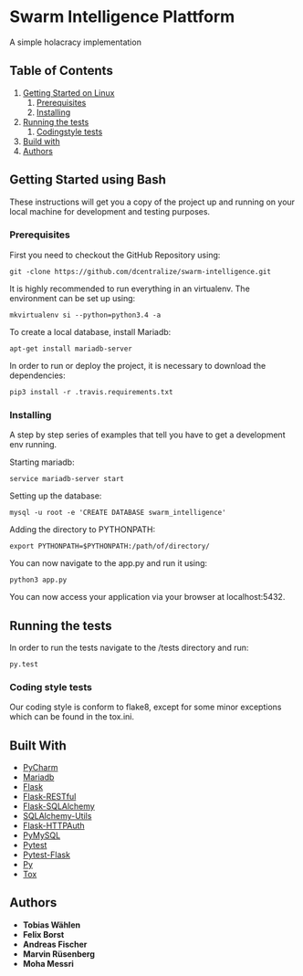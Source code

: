 # Swarm Intelligence Plattform

A simple holacracy implementation

## Table of Contents
1. [Getting Started on Linux](#linux)
    1. [Prerequisites](#linuxpre)
    2. [Installing](#linuxinstall)
2. [Running the tests](#test)
    1. [Codingstyle tests](#codingstyle)
3. [Build with](#tools)
4. [Authors](#authors)

## Getting Started using Bash <a name="linux"></a>
These instructions will get you a copy of the project up and running on your local machine for development and testing purposes.

### Prerequisites <a name="linuxpre"></a>
First you need to checkout the GitHub Repository using:
```
git -clone https://github.com/dcentralize/swarm-intelligence.git
```
It is highly recommended to run everything in an virtualenv. The environment can be set up using:
```
mkvirtualenv si --python=python3.4 -a
```
To create a local database, install Mariadb:
```
apt-get install mariadb-server
```
In order to run or deploy the project, it is necessary to download the dependencies:
```
pip3 install -r .travis.requirements.txt
```

### Installing <a name="linuxinstall"></a>
A step by step series of examples that tell you have to get a development env running.

Starting mariadb:
```
service mariadb-server start
```
Setting up the database:
```
mysql -u root -e 'CREATE DATABASE swarm_intelligence'
```
Adding the directory to PYTHONPATH:
```
export PYTHONPATH=$PYTHONPATH:/path/of/directory/
```
You can now navigate to the app.py and run it using:
```
python3 app.py
```
You can now access your application via your browser at localhost:5432.

## Running the tests <a name="tests"></a>
In order to run the tests navigate to the /tests directory and run:
```
py.test
```

### Coding style tests <a name="codingstyle"></a>
Our coding style is conform to flake8, except for some minor exceptions which can be found in the tox.ini.

## Built With <a name="tools"></a>
* [PyCharm](https://www.jetbrains.com/pycharm/)
* [Mariadb](https://mariadb.org/)
* [Flask](http://flask.pocoo.org/docs/0.11/)
* [Flask-RESTful](https://flask-restful-cn.readthedocs.io/en/0.3.5/)
* [Flask-SQLAlchemy](http://flask-sqlalchemy.pocoo.org/2.1/)
* [SQLAlchemy-Utils](https://github.com/kvesteri/sqlalchemy-utils)
* [Flask-HTTPAuth](https://flask-httpauth.readthedocs.io/en/latest/)
* [PyMySQL](https://media.readthedocs.org/pdf/pymysql/latest/pymysql.pdf)
* [Pytest](http://doc.pytest.org/en/latest/)
* [Pytest-Flask](https://pytest-flask.readthedocs.io/en/latest/)
* [Py](https://pypi.python.org/pypi)
* [Tox](https://tox.readthedocs.io/en/latest/)

## Authors <a name="authors"></a>
* **Tobias Wählen**
* **Felix Borst**
* **Andreas Fischer**
* **Marvin Rüsenberg**
* **Moha Messri**
